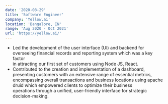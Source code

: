 ```yaml
---
date: '2020-08-29'
title: 'Software Engineer'
company: 'Yellow.ai'
location: 'Bangalore, IN'
range: 'Aug 2020 - Oct 2021'
url: 'https://yellow.ai/'
---
```


- Led the development of the user interface (UI) and backend for overseeing financial records and reporting system which was a key factor  
   in attracting our first set of customers using Node JS, React.
- Contributed to the creation and implementation of a dashboard, presenting customers with an extensive range of essential metrics,
  encompassing overall transactions and business locations using apache druid which empowered clients to optimize their business  
   operations through a unified, user-friendly interface for strategic decision-making.
